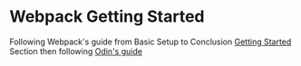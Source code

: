 # Webpack Getting Started

Following Webpack's guide from Basic Setup to Conclusion [Getting Started](https://webpack.js.org/guides/getting-started/) Section then following [Odin's guide](https://www.theodinproject.com/paths/full-stack-javascript/courses/javascript/lessons/es6-modules)

